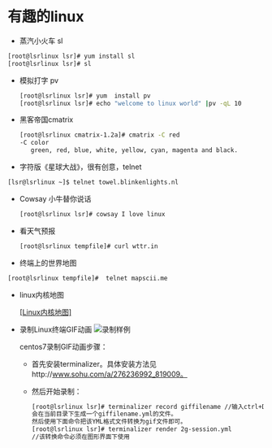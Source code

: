 # 有趣的linux

- 蒸汽小火车 sl 

```bash
[root@lsrlinux lsr]# yum install sl
[root@lsrlinux lsr]# sl
```

- 模拟打字  pv

  ```bash
  [root@lsrlinux lsr]# yum  install pv
  [root@lsrlinux lsr]# echo "welcome to linux world" |pv -qL 10
  
  ```

- 黑客帝国cmatrix

  ```bash
  [root@lsrlinux cmatrix-1.2a]# cmatrix -C red
  -C color
     green, red, blue, white, yellow, cyan, magenta and black.
  
  ```

- 字符版《星球大战》，很有创意，telnet

```bash
[lsr@lsrlinux ~]$ telnet towel.blinkenlights.nl
```

- Cowsay 小牛替你说话

  ```bash
  [root@lsrlinux lsr]# cowsay I love linux
  ```

- 看天气预报

  ```bash
  [root@lsrlinux tempfile]# curl wttr.in
  ```

- 终端上的世界地图

```bash
[root@lsrlinux tempfile]#  telnet mapscii.me
```

- linux内核地图

  [[Linux内核地图]](https://img-blog.csdn.net/20130827192302828?watermark/2/text/aHR0cDovL2Jsb2cuY3Nkbi5uZXQvZGV5YW5nbGl1/font/5a6L5L2T/fontsize/400/fill/I0JBQkFCMA==/dissolve/70/gravity/SouthEast)

- 录制Linux终端GIF动画
  ![录制样例](D:\download\render1549682344861.gif)

  centos7录制GIF动画步骤：

  * 首先安装terminalizer。具体安装方法见http://www.sohu.com/a/276236992_819009。

  * 然后开始录制：

    ```bash
    [root@lsrlinux lsr]# terminalizer record giffilename //输入ctrl+D结束录制
    会在当前目录下生成一个giffilename.yml的文件。
    然后使用下面命令把该YML格式文件转换为gif文件即可。
    [root@lsrlinux lsr]# terminalizer render 2g-session.yml
    //该转换命令必须在图形界面下使用
    ```

     